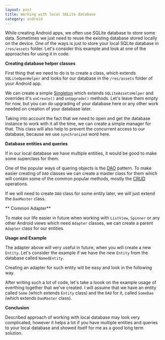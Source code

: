 ```yaml
---
layout: post
title: Working with local SQLite database
category: android
---
```


While creating Android apps, we often use SQLite database to store some data. Sometimes we just need to reuse the existing database stored locally on the device. One of the ways is just to store your local SQLite database in <code>/res/assets</code> folder. Let's consider this example and look at one of the approaches for using it in code.


**Creating database helper classes**

First thing that we need to do is to create a class, which extends <code>SQLiteOpenHelper</code> and looks for our database in the <code>/res/assets</code> folder of your Android app.
<script src="https://gist.github.com/yyunikov/0e8448d0b7eeaee71782.js?file=SQLiteAssetsHelper.java"></script>

We can create a simple [Singleton](http://en.wikipedia.org/wiki/Singleton_pattern) which extends <code>SQLiteAssetsHelper</code> and overrides it's <code>onCreate()</code> and <code>onUpgrade()</code> methods. Let's leave them empty for now, but you can do upgrading of your database here or any other work needed on creation of your database later.
<script src="https://gist.github.com/yyunikov/0e8448d0b7eeaee71782.js?file=DbHelper.java"></script>

Taking into account the fact that we need to open and get the database instance to work with it all the time, we can create a simple manager for that. This class will also help to prevent the concurrent access to our database, because we use <code>synchronized</code> word here.
<script src="https://gist.github.com/yyunikov/0e8448d0b7eeaee71782.js?file=DbManager.java"></script>


**Database entities and queries**

If in our local database we have multiple entities, it would be good to make some superclass for them.
<script src="https://gist.github.com/yyunikov/0e8448d0b7eeaee71782.js?file=Entity.java"></script>

One of the popular ways of quering objects is the <a href="http://en.wikipedia.org/wiki/Data_access_object">DAO</a> pattern.
To make easier creating of <code>DAO</code> classes we can create a master class for them which will contain some of the common popular methods, mostly the <a href="http://en.wikipedia.org/wiki/Create,_read,_update_and_delete">CRUD</a> operations.
<script src="https://gist.github.com/yyunikov/0e8448d0b7eeaee71782.js?file=DaoMaster.java"></script>

If we will need to create <code>DAO</code> class for some entity later, we will just extend the <code>DaoMaster</code> class.


** Common Adapter**

To make our life easier in future when working with <code>ListView</code>, <code>Spinner</code> or any other Android views which need <code>Adapter</code> classes, we can create a parent <code>Adapter</code> class for our entities.
<script src="https://gist.github.com/yyunikov/0e8448d0b7eeaee71782.js?file=EntityAdapter.java"></script>


**Usage and Example**

The adapter above will very useful in future, when you will create a new <code>Entity</code>. Let's consider the example if we have the new <code>Entity</code> from the database called <code>NamedEntity</code>.
<script src="https://gist.github.com/yyunikov/0e8448d0b7eeaee71782.js?file=NamedEntity.java"></script>

Creating an adapter for such entity will be easy and look in the following way.
<script src="https://gist.github.com/yyunikov/0e8448d0b7eeaee71782.js?file=NamedEntityAdapter.java"></script>

After writing such a lot of code, let's take a loook on the example usage of everthing together that we've created. I will assume that we have an entity called <code>Some</code> (which extends <code>Entity</code> class) and the <code>DAO</code> for it, called <code>SomeDao</code> (which extends <code>DaoMaster</code> class).
<script src="https://gist.github.com/yyunikov/0e8448d0b7eeaee71782.js?file=Usage.java"></script>

**Conclusion**

Described approach of working with local database may look very complicated, however it helps a lot if you have multiple entities and queries to your local database and showed itself for me as a good long term solution.
